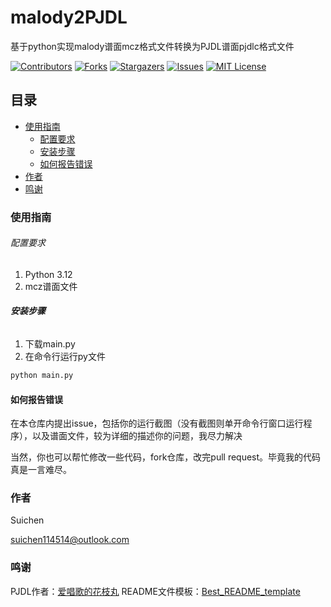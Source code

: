 # malody2PJDL

基于python实现malody谱面mcz格式文件转换为PJDL谱面pjdlc格式文件

<!-- PROJECT SHIELDS -->

[![Contributors][contributors-shield]][contributors-url]
[![Forks][forks-shield]][forks-url]
[![Stargazers][stars-shield]][stars-url]
[![Issues][issues-shield]][issues-url]
[![MIT License][license-shield]][license-url]

## 目录

- [使用指南](#使用指南)
    - [配置要求](#配置要求)
    - [安装步骤](#安装步骤)
    - [如何报告错误](#如何报告错误)
- [作者](#作者)
- [鸣谢](#鸣谢)

### 使用指南

###### 配置要求

1. Python 3.12
2. mcz谱面文件

###### **安装步骤**

1. 下载main.py
2. 在命令行运行py文件

```sh
python main.py
```

#### 如何报告错误

在本仓库内提出issue，包括你的运行截图（没有截图则单开命令行窗口运行程序），以及谱面文件，较为详细的描述你的问题，我尽力解决

当然，你也可以帮忙修改一些代码，fork仓库，改完pull request。毕竟我的代码真是一言难尽。

### 作者

Suichen

suichen114514@outlook.com

### 鸣谢

PJDL作者：[爱唱歌的花枝丸](https://github.com/hua-zhi-wan)
README文件模板：[Best_README_template](https://github.com/shaojintian/Best_README_template)

<!-- links -->

[your-project-path]:suizhuchen/malody2PJDL

[contributors-shield]: https://img.shields.io/github/contributors/suizhuchen/malody2PJDL.svg?style=flat-square

[contributors-url]: https://github.com/suizhuchen/malody2PJDL/graphs/contributors

[forks-shield]: https://img.shields.io/github/forks/suizhuchen/malody2PJDL.svg?style=flat-square

[forks-url]: https://github.com/suizhuchen/malody2PJDL/network/members

[stars-shield]: https://img.shields.io/github/stars/suizhuchen/malody2PJDL.svg?style=flat-square

[stars-url]: https://github.com/suizhuchen/malody2PJDL/stargazers

[issues-shield]: https://img.shields.io/github/issues/suizhuchen/malody2PJDL.svg?style=flat-square

[issues-url]: https://img.shields.io/github/issues/suizhuchen/malody2PJDL.svg

[license-shield]: https://img.shields.io/github/license/suizhuchen/malody2PJDL.svg?style=flat-square

[license-url]: https://github.com/suizhuchen/malody2PJDL/blob/master/LICENSE.txt

[linkedin-shield]: https://img.shields.io/badge/-LinkedIn-black.svg?style=flat-square&logo=linkedin&colorB=555

[linkedin-url]: https://linkedin.com/in/shaojintian




